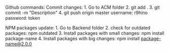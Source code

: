 Github commands:
    Commit changes:
        1. Go to ACM folder
        2. git add .
        3. git commit -m "Description"
        4. git push origin master
            username: r9hino
            password: token

NPM packages update:
    1. Go to Backend folder
    2. check for outdated packages: npm outdated
    3. Install packages with small changes:
        npm install package-name
    4. Install packages with big changes:
        npm install package-name@2.0.0